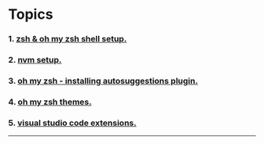 # Topics 

### 1. [zsh & oh my zsh shell setup.](https://github.com/vijay-weboniselab/dev-notes/blob/master/1%20-%20zsh%20and%20ohh-my-zsh%20installation.md)

### 2. [nvm setup.](https://github.com/vijay-weboniselab/dev-notes/blob/master/2%20-%20Installing%20NVM%20in%20ubuntu.md)

### 3. [oh my zsh - installing autosuggestions plugin.](https://github.com/vijay-weboniselab/dev-notes/blob/master/3%20-%20zsh-autosuggestions%20to%20zsh%20shell.md) 
### 4. [oh my zsh themes.](https://github.com/vijay-weboniselab/dev-notes/blob/master/4%20-%20Oh%20My%20Zsh%20themes.md) 
### 5. [visual studio code extensions.](https://github.com/vijay-weboniselab/dev-notes/blob/master/4%20-%20Oh%20My%20Zsh%20themes.md) 
___
